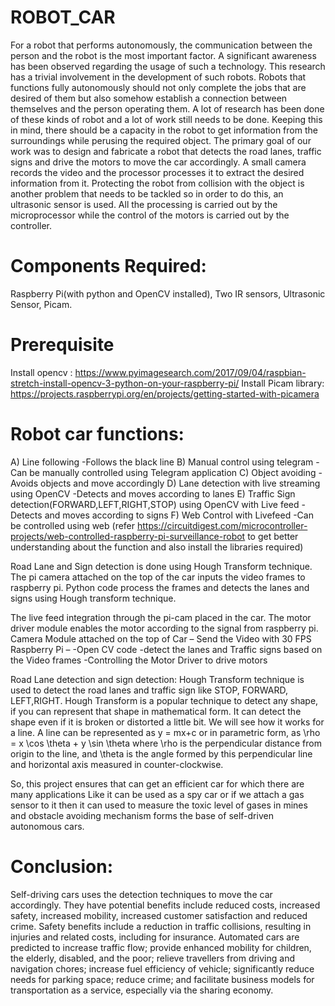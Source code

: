 # ROBOT_CAR

For a robot that performs autonomously, the communication between the person and the robot is the most important factor. A significant awareness has been observed regarding the usage of such a technology. This research has a trivial involvement in the development of such robots. Robots that functions fully autonomously should not only complete the jobs that are desired of them but also somehow establish a connection between themselves and the person operating them. A lot of research has been done of these kinds of robot and a lot of work still needs to be done. Keeping this in mind, there should be a capacity in the robot to get information from the surroundings while perusing the required object. The primary goal of our work was to design and fabricate a robot that detects the road lanes, traffic signs and drive the motors to move the car accordingly. A small camera records the video and the processor processes it to extract the desired information from it. Protecting the robot from collision with the object is another problem that needs to be tackled so in order to do this, an ultrasonic sensor is used. All the processing is carried out by the microprocessor while the control of the motors is carried out by the controller.

# Components Required:
Raspberry Pi(with python and OpenCV installed), Two IR sensors, Ultrasonic Sensor, Picam.
# Prerequisite
Install opencv : https://www.pyimagesearch.com/2017/09/04/raspbian-stretch-install-opencv-3-python-on-your-raspberry-pi/
Install Picam library: https://projects.raspberrypi.org/en/projects/getting-started-with-picamera
# Robot car functions: 
A) Line following -Follows the black line
B) Manual control using telegram -Can be manually controlled using Telegram application
C) Object avoiding -Avoids objects and move accordingly
D) Lane detection with live streaming using OpenCV -Detects and moves according to lanes 
E) Traffic Sign detection(FORWARD,LEFT,RIGHT,STOP) using OpenCV with Live feed - Detects and moves according to signs
F) Web Control with Livefeed -Can be controlled using web (refer https://circuitdigest.com/microcontroller-projects/web-controlled-raspberry-pi-surveillance-robot to get better understanding about the function and also install the libraries required) 

Road Lane and Sign detection is done using Hough Transform technique. The pi camera attached on the top of the car inputs the video frames to raspberry pi. Python code process the frames and detects the lanes and signs using Hough transform technique. 

The live feed integration through the pi-cam placed in the car. The motor driver module enables the motor according to the signal from raspberry pi.  Camera Module attached on the top of Car – Send the Video with 30 FPS
Raspberry Pi –
                        -Open CV code -detect the lanes and Traffic signs based on the Video frames
                        -Controlling the Motor Driver to drive motors 
                       
Road Lane detection and sign detection:
Hough Transform technique is used to detect the road lanes and traffic sign like STOP, FORWARD, LEFT,RIGHT. Hough Transform is a popular technique to detect any shape, if you can represent that shape in mathematical form. It can detect the shape even if it is broken or distorted a little bit. We will see how it works for a line. A line can be represented as y = mx+c or in parametric form, as \rho = x \cos \theta + y \sin \theta where \rho is the perpendicular distance from origin to the line, and \theta is the angle formed by this perpendicular line and horizontal axis measured in counter-clockwise.

So, this project ensures that can get an efficient car for which there are many applications Like it can be used as a spy car or if we attach a gas sensor to it then it can used to measure the toxic level of gases in mines and obstacle avoiding mechanism forms the base of self-driven autonomous cars. 

# Conclusion:
Self-driving cars uses the detection techniques to move the car accordingly. They have potential benefits include reduced costs, increased safety, increased mobility, increased customer satisfaction and reduced crime. Safety benefits include a reduction in traffic collisions, resulting in injuries and related costs, including for insurance. Automated cars are predicted to increase traffic flow; provide enhanced mobility for children, the elderly, disabled, and the poor; relieve travellers from driving and navigation chores; increase fuel efficiency of vehicle; significantly reduce needs for parking space; reduce crime; and facilitate business models for transportation as a service, especially via the sharing economy.
